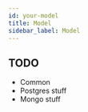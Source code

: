 ```yaml
---
id: your-model
title: Model
sidebar_label: Model 
---
```


## TODO

- Common
- Postgres stuff
- Mongo stuff
